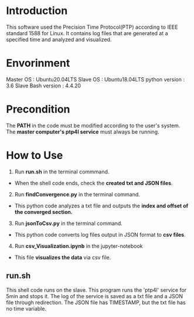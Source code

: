 # Introduction
This software used the Precision Time Protocol(PTP) according to IEEE standard 1588 for Linux.
It contains log files that are generated at a specified time and analyzed and visualized.

# Envorinment
Master OS : Ubuntu20.04LTS
Slave OS : Ubuntu18.04LTS
python version : 3.6
Slave Bash version : 4.4.20

# Precondition
The **PATH** in the code must be modified according to the user's system.
The **master computer's ptp4l service** must always be running.

# How to Use
1. Run **run.sh** in the terminal commmand.
- When the shell code ends, check the **created txt and JSON files**.

2. Run **findConvergence.py** in the terminal command.
- This python code analyzes a txt file and outputs the **index and offset of the converged section.**

3. Run **jsonToCsv.py** in the terminal command.
- This python code converts log files output in JSON format to **csv files**.

4. Run **csv_Visualization.ipynb** in the jupyter-notebook
- This file **visualizes the data** via csv file.
 




## run.sh
This shell code runs on the slave. This program runs the 'ptp4l' service for 5min and stops it.
The log of the service is saved as a txt file and a JSON file through redirection.
The JSON file has TIMESTAMP, but the txt file has no time variable.



